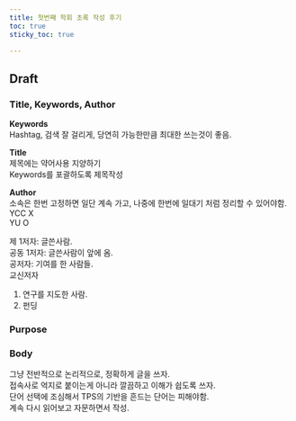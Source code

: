 ```yaml
---
title: 첫번째 학회 초록 작성 후기
toc: true
sticky_toc: true

---
```


## Draft
### Title, Keywords, Author 

**Keywords**  
Hashtag, 검색 잘 걸리게, 당연히 가능한만큼 최대한 쓰는것이 좋음.  

**Title**  
제목에는 약어사용 지양하기  
Keywords를 포괄하도록 제목작성  

**Author**  
소속은 한번 고정하면 일단 계속 가고, 나중에 한번에 일대기 처럼 정리할 수 있어야함.  
YCC X  
YU O  

제 1저자: 글쓴사람.  
공동 1저자:  글쓴사람이 앞에 옴.  
공저자: 기여를 한 사람들.  
교신저자
1. 연구를 지도한 사람.  
2. 펀딩  

### Purpose

### Body

그냥 전반적으로 논리적으로, 정확하게 글을 쓰자.  
접속사로 억지로 붙이는게 아니라 깔끔하고 이해가 쉽도록 쓰자.  
단어 선택에 조심해서 TPS의 기반을 흔드는 단어는 피해야함.  
계속 다시 읽어보고 자문하면서 작성.  
